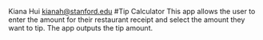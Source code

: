 Kiana Hui <kianah@stanford.edu>
#Tip Calculator
This app allows the user to enter the amount for their restaurant receipt and select the amount they want to tip. The app outputs the tip amount.
